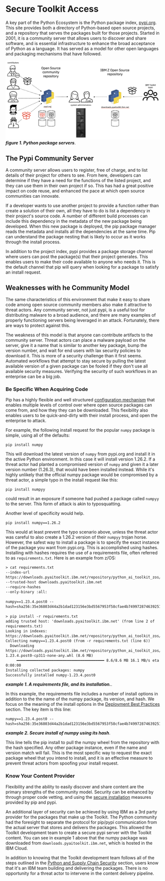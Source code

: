 # Secure Toolkit Access
A key part of the Python Ecosystem is the Python package index, [pypi.org](https://pypi.org/).  This 
site provides both a directory of Python-based open source projects, and a repository that serves 
the  packages built for those projects.  Started in 2001, it is a community server that allows users 
to discover and share software, and is essential infrastructure to enhance the broad acceptance of 
Python as a language.  It has served as a model for other open languages and packaging mechanisms 
that have followed. 

![secure chanel configuration](./images/secure_channel_config.png)
_**figure 1.  Python package servers**_.

## The Pypi Community Server
A community server allows users to register, free of charge, and to list details of their project 
for others to see.  From here, developers can determine if they have a need for the functions of the 
listed project, and they can use them in their own project if so.  This has had a great positive 
impact on code reuse, and enhanced the pace at which open source communities can innovate.

If a developer wants to use another project to provide a function rather than create a solution 
of their own, all they have to do is list a dependency in their project's source code.  A number 
of different build processes can include this dependency in the metadata of the new package being 
developed.  When this new package is deployed, the pip package manager reads the metadata and 
installs all the dependencies at the same time.  Pip can understand the package nesting that
is likely to occur as it works through the install process.

In addition to the project index, pypi provides a package storage channel where users can post the
package(s) that their project generates.  This enables users to make their code available to anyone
who needs it.  This is the default channel that pip will query when looking for a package to 
satisfy an install request.

## Weaknesses with he Community Model
The same characteristics of this environment that make it easy to share code among open source 
community members also make it attractive to threat actors.  Any community server, not just pypi, 
is a useful tool for distributing malware to a broad audience, and there are many examples of 
properly functioning servers being leveraged in an attack.  Fortunately, there are ways to 
protect against this.

The weakness of this model is that anyone can contribute artifacts to the community server. 
Threat actors can place a malware payload on the server, give it a name that is similar to 
another key package, bump the version number, and wait for end users with lax security policies 
to download it.  This is more of a security challenge than it first seems.  Automated workflows 
that attempt to stay secure by pulling the latest available version of a given package can be 
fooled if they don't use all available security measures.  Verifying the security of such
workflows in an enterprise can be a big job.

### Be Specific When Acquiring Code
Pip has a highly flexible and well structured 
[configuration mechanism](https://pip.pypa.io/en/stable/topics/configuration/) that enables 
multiple levels of control over where open source packages can come from, and how they they 
can be downloaded.  This flexibility also enables users to be quick-and-dirty with their install 
process, and open the enterprise to attack.

For example, the following install request for the popular ```numpy``` package is simple, using
all of the defaults:

```
pip install numpy
```

This will download the latest version of ```numpy``` from pypi.org and install it in the active 
Python environment.  In this case it will install version 1.26.2.  If a threat actor had planted 
a compromised version of ```numpy``` and given it a later version number (1.26.3), that would 
have been installed instead.  While it's highly unlikely that the official numpy package would 
be compromised by a threat actor, a simple typo in the install request like this:

```
pip install numpyy
```

could result in an exposure if someone had pushed a package called ```numpyy``` to the server. 
This form of attack is akin to typosquatting.

Another level of specificity would help.

```
pip install numpy==1.26.2
```

This would at least prevent the typo scenario above, unless the threat actor was careful to also 
create a 1.26.2 version of their ```numpyy``` trojan horse.  However, the safest way to install 
a package is to specify the exact instance of the package you want from pypi.org.  This is 
accomplished using hashes.  Installing with hashes requires the use of a requirements file, often referred to as ```requirements.txt```.  Here is an example from z/OS:

```
> cat requirements.txt
--index-url https://downloads.pyaitoolkit.ibm.net/repository/python_ai_toolkit_zos/simple
--trusted-host downloads.pyaitoolkit.ibm.net
--require-hashes
--only-binary :all:
 
numpy==1.23.4.post0 --hash=sha256:35e36803d44a2b1dad123156e3bd5567953f58cfae4b749972874639251330dc 

> pip install -r requirements.txt
adding trusted host: 'downloads.pyaitoolkit.ibm.net' (from line 2 of requirements.txt)
Looking in indexes: https://downloads.pyaitoolkit.ibm.net/repository/python_ai_toolkit_zos/simple
Collecting numpy==1.23.4.post0 (from -r requirements.txt (line 6))
  Downloading https://downloads.pyaitoolkit.ibm.net/repository/python_ai_toolkit_zos/packages/numpy/1.23.4.post0/numpy-1.23.4.post0-cp311-none-any.whl (8.6 MB)
     ━━━━━━━━━━━━━━━━━━━━━━━━━━━━━━━━━━━━━━━━ 8.6/8.6 MB 16.1 MB/s eta 0:00:00
Installing collected packages: numpy
Successfully installed numpy-1.23.4.post0
```
_**example 1.  A requirements file, and its installation.**_.

In this example, the requirements file includes a number of install options in addition to the 
the name of the numpy package, its version, and hash.  We focus on the meaning of the install 
options in the [Deployment Best Practices](./deployment_best_practices.md) section.  The key 
item is this line:

```
numpy==1.23.4.post0 --hash=sha256:35e36803d44a2b1dad123156e3bd5567953f58cfae4b749972874639251330dc
```
_**example 2.  Secure install of numpy using its hash**_.

This line tells the pip install to pull the numpy wheel from the repository with the hash specified. 
Any other package instance, even if the name and version match will fail.  This is the most specific 
way to request the exact package wheel that you intend to install, and it is an effective measure to 
prevent threat actors from spoofing your install request.

### Know Your Content Provider
Flexibility and the ability to easily discover and share content are the primary strengths of the 
community model.  Security can be enhanced by through proper code vetting, and using the 
[secure installation](https://pip.pypa.io/en/stable/topics/secure-installs/) measures provided by 
pip and pypi.

An additional layer of security can be achieved by using IBM as a 3rd party provider for the packages 
that make up the Toolkit.  The Python community had the foresight to separate the protocol for 
pip/pypi communication from the actual server that stores and delivers the packages.  This allowed the 
Toolkit development team to create a secure pypi server with the Toolkit content.  You can see in 
example 1 above that the numpy package was downloaded from 
```downloads.pyaitoolkit.ibm.net```, which is hosted in the IBM Cloud.

In addition to knowing that the Toolkit development team follows all of the steps outlined in the 
[Python and Supply Chain Security](./python_supply_security.md) section, users know that it's an 
IBM team building and delivering the packages.  There is no opportunity for a threat actor to 
intervene in the content delivery pipeline.
